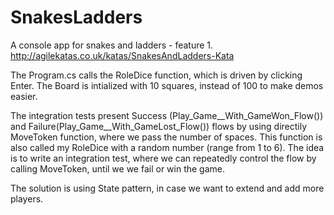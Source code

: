 # SnakesLadders

A console app for snakes and ladders - feature 1.
http://agilekatas.co.uk/katas/SnakesAndLadders-Kata

The Program.cs calls the RoleDice function, which is driven by clicking Enter.
The Board is intialized with 10 squares, instead of 100 to make demos easier.

The integration tests present Success (Play_Game__With_GameWon_Flow()) and Failure(Play_Game__With_GameLost_Flow()) 
flows by using directily MoveToken function, where we pass the number of spaces. 
This function is also called my RoleDice with a random number (range from 1 to 6).
The idea is to write an integration test, where we can repeatedly control the flow by calling MoveToken, until we we fail or win the game.

The solution is using State pattern, in case we want to extend and add more players.

